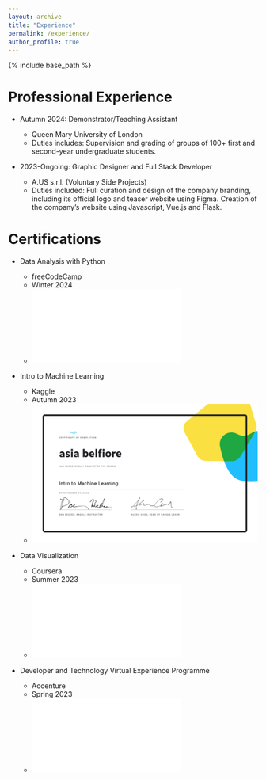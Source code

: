 ```yaml
---
layout: archive
title: "Experience"
permalink: /experience/
author_profile: true
---
```


{% include base_path %}

Professional Experience
======
* Autumn 2024: Demonstrator/Teaching Assistant
  * Queen Mary University of London
  * Duties includes: Supervision and grading of groups of 100+ first and second-year undergraduate students.

* 2023-Ongoing: Graphic Designer and Full Stack Developer
  * A.US s.r.l. (Voluntary Side Projects)
  * Duties included: Full curation and design of the company branding, including its official logo and teaser website using Figma. Creation of the company’s website using Javascript, Vue.js and Flask.


Certifications
======
* Data Analysis with Python
  * freeCodeCamp
  * Winter 2024
  * ![freeCodeCamp](/_certifications/freeCodeCamp-Data_Analysis_with_Python.pdf)

* Intro to Machine Learning
  * Kaggle
  * Autumn 2023
  * ![Kaggle](/_certifications/Kaggle-Intro_to_Machine_Learning.png)

* Data Visualization
  * Coursera
  * Summer 2023
  * ![Coursera](/_certifications/Coursera-52C3L3XWXFPG.pdf)

* Developer and Technology Virtual Experience Programme
  * Accenture
  * Spring 2023
  * ![Accenture](/_certifications/AccentureUK_completion_certificate.pdf)